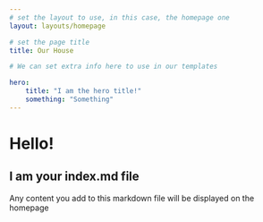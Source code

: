 ```yaml
---
# set the layout to use, in this case, the homepage one
layout: layouts/homepage

# set the page title
title: Our House

# We can set extra info here to use in our templates

hero:
    title: "I am the hero title!"
    something: "Something"
---
```



# Hello!

## I am your index.md file

Any content you add to this markdown file will be displayed on the homepage 